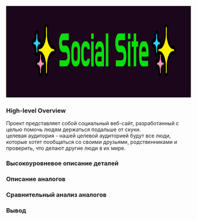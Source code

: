 <div align="center">
<img width="100%" height = "250px" src="https://github.com/Nikesh16/Social-Site-/blob/2439923021d59c9f5e6eaaac72f7c23fa7f42dc8/__%E2%9C%A8Social_Site%E2%9C%A8.png" alt="cover" />
</div>
<h3>High-level Overview </h3>
Проект представляет собой социальный веб-сайт, разработанный с целью помочь людям держаться подальше от скуки. <br>
целевая аудитория - нашей целевой аудиторией будут все люди, которые хотят пообщаться со своими друзьями, родственниками и проверить, что делают другие люди в их мире.
<h3> Высокоуровневое описание деталей </h3>
<h3> Описание аналогов </h3>
<h3> Сравнительный анализ аналогов </h3>
<h3>Вывод </h3>


